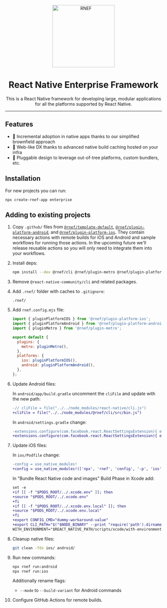 <p align="center">
  <picture>
    <source media="(prefers-color-scheme: dark)" srcset="./docs/assets/rnef.png">
    <img alt="RNEF" src="./docs/assets/rnef.png" height="200">
  </picture>
</p>
<h1 align="center" style="border-bottom: 0px">
  React Native Enterprise Framework<br />
</h1>
<p align="center">
  This is a React Native framework for developing large, modular applications for all the platforms supported by React Native.
</p>

---

## Features

- 🐾 Incremental adoption in native apps thanks to our simplified brownfield approach
- 🔬 Web-like DX thanks to advanced native build caching hosted on your infra
- 🏰 Pluggable design to leverage out-of-tree platforms, custom bundlers, etc.

## Installation

For new projects you can run:

```
npx create-rnef-app enterprise
```

## Adding to existing projects

1. Copy `.github/` files from [`@rnef/template-default`](https://github.com/callstack/rnef/tree/main/templates/rnef-template-default/), [`@rnef/plugin-platform-android`](https://github.com/callstack/rnef/tree/main/packages/plugin-platform-android/template), and [`@rnef/plugin-platform-ios`](https://github.com/callstack/rnef/tree/main/packages/plugin-platform-ios/template). They contain necessary actions with remote builds for iOS and Android and sample workflows for running those actions. In the upcoming future we'll release reusable actions so you will only need to integrate them into your workflows.

1. Install deps:

   ```sh
   npm install --dev @rnef/cli @rnef/plugin-metro @rnef/plugin-platform-android @rnef/plugin-platform-ios @actions/core @actions/github
   ```

1. Remove `@react-native-community/cli` and related packages.

1. Add `.rnef/` folder with caches to `.gitignore`:

   ```
   .rnef/
   ```

1. Add `rnef.config.mjs` file:

   ```mjs
   import { pluginPlatformIOS } from '@rnef/plugin-platform-ios';
   import { pluginPlatformAndroid } from '@rnef/plugin-platform-android';
   import { pluginMetro } from '@rnef/plugin-metro';

   export default {
     plugins: {
       metro: pluginMetro(),
     },
     platforms: {
       ios: pluginPlatformIOS(),
       android: pluginPlatformAndroid(),
     },
   };
   ```

1. Update Android files:

   In `android/app/build.gradle` uncomment the `cliFile` and update with the new path:

   ```diff
   -// cliFile = file("../../node_modules/react-native/cli.js")
   +cliFile = file("../../node_modules/@rnef/cli/src/bin.js")
   ```

   In `android/settings.gradle` change:

   ```diff
   -extensions.configure(com.facebook.react.ReactSettingsExtension){ ex -> ex.autolinkLibrariesFromCommand() }
   +extensions.configure(com.facebook.react.ReactSettingsExtension){ ex -> ex.autolinkLibrariesFromCommand(['npx', 'rnef', 'config', '-p', 'android']) }
   ```

1. Update iOS files:

   In `ios/Podfile` change:

   ```diff
   -config = use_native_modules!
   +config = use_native_modules!(['npx', 'rnef', 'config', '-p', 'ios'])
   ```

   In "Bundle React Native code and images" Build Phase in Xcode add:

   ```diff
   set -e
   +if [[ -f "$PODS_ROOT/../.xcode.env" ]]; then
   +source "$PODS_ROOT/../.xcode.env"
   +fi
   +if [[ -f "$PODS_ROOT/../.xcode.env.local" ]]; then
   +source "$PODS_ROOT/../.xcode.env.local"
   +fi
   +export CONFIG_CMD="dummy-workaround-value"
   +export CLI_PATH="$("$NODE_BINARY" --print "require('path').dirname(require.resolve('@rnef/cli/package.json')) + '/dist/src/bin.js'")"
   WITH_ENVIRONMENT="$REACT_NATIVE_PATH/scripts/xcode/with-environment.sh"
   ```

1. Cleanup native files:

   ```sh
   git clean -fdx ios/ android/
   ```

1. Run new commands:

   ```sh
   npx rnef run:android
   npx rnef run:ios
   ```

   Additionally rename flags:

   - `--mode` to `--build-variant` for Android commands

1. Configure GitHub Actions for remote builds.
